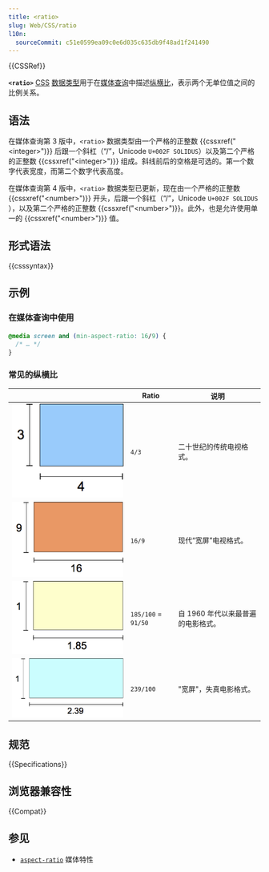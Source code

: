 ```yaml
---
title: <ratio>
slug: Web/CSS/ratio
l10n:
  sourceCommit: c51e0599ea09c0e6d035c635db9f48ad1f241490
---
```


{{CSSRef}}

**`<ratio>`** [CSS](/zh-CN/docs/Web/CSS) [数据类型](/zh-CN/docs/Web/CSS/CSS_Types)用于在[媒体查询](/zh-CN/docs/Web/CSS/CSS_media_queries)中描述[纵横比](/zh-CN/docs/Web/CSS/@media/aspect-ratio)，表示两个无单位值之间的比例关系。

## 语法

在媒体查询第 3 版中，`<ratio>` 数据类型由一个严格的正整数 {{cssxref("&lt;integer&gt;")}} 后跟一个斜杠（“/”，Unicode `U+002F SOLIDUS`）以及第二个严格的正整数
{{cssxref("&lt;integer&gt;")}} 组成。斜线前后的空格是可选的。第一个数字代表宽度，而第二个数字代表高度。

在媒体查询第 4 版中，`<ratio>` 数据类型已更新，现在由一个严格的正整数 {{cssxref("&lt;number&gt;")}} 开头，后跟一个斜杠（“/”，Unicode `U+002F SOLIDUS`
），以及第二个严格的正整数 {{cssxref("&lt;number&gt;")}}。此外，也是允许使用单一的 {{cssxref("&lt;number&gt;")}} 值。

## 形式语法

{{csssyntax}}

## 示例

### 在媒体查询中使用

```css
@media screen and (min-aspect-ratio: 16/9) {
  /* … */
}
```

### 常见的纵横比

|                                                               | Ratio               | 说明                               |
| ------------------------------------------------------------- | ------------------- | ---------------------------------- |
| ![一个高为 3 个单位，宽为 4 个单位的矩形](ratio4_3.png)       | `4/3`               | 二十世纪的传统电视格式。           |
| ![一个高为 9 个单位，宽为 16 个单位的矩形](ratio16_9.png)     | `16/9`              | 现代“宽屏”电视格式。               |
| ![一个高为 1 个单位，宽为 1.85 个单位的矩形](ratio1_1.85.png) | `185/100` = `91/50` | 自 1960 年代以来最普遍的电影格式。 |
| ![一个高为 1 个单位，宽为 2.39 个单位的矩形](ratio1_2.39.png) | `239/100`           | "宽屏"，失真电影格式。             |

## 规范

{{Specifications}}

## 浏览器兼容性

{{Compat}}

## 参见

- [`aspect-ratio`](/zh-CN/docs/Web/CSS/@media/aspect-ratio) 媒体特性
